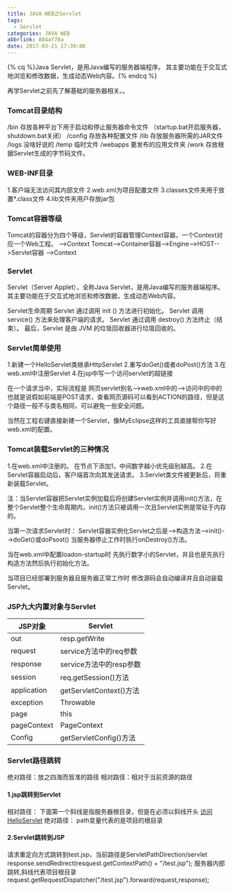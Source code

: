 ```yaml
---
title: JAVA-WEB之Servlet
tags:
  - Servlet
categories: JAVA WEB
abbrlink: 884af78a
date: 2017-03-21 17:39:00
---
```


{% cq %}Java Servlet，是用Java编写的服务器端程序。 其主要功能在于交互式地浏览和修改数据，生成动态Web内容。{% endcq %}


<!--more-->

再学Servlet之前先了解基础的服务器相关。。

### Tomcat目录结构
/bin 存放各种平台下用于启动和停止服务器命令文件 （startup.bat开启服务器，shutdown.bat关闭）
/config 存放各种配置文件
/lib 存放服务器所需的JAR文件
/logs 没啥好说的
/temp 临时文件
/webapps 要发布的应用文件夹
/work 存放根据Servlet生成的字节码文件。

### WEB-INF目录
1.客户端无法访问其内部文件
2.web.xml为项目配置文件
3.classes文件夹用于放置*.class文件
4.lib文件夹用户存放jar包

### Tomcat容器等级
Tomcat的容器分为四个等级，Servlet的容器管理Context容器，一个Context对应一个Web工程。
                                                    -->Context
Tomcat-->Container容器-->Engine-->HOST-->Servlet容器
                                                    -->Context
### Servlet
Servlet（Server Applet），全称Java Servlet，是用Java编写的服务器端程序。 其主要功能在于交互式地浏览和修改数据，生成动态Web内容。

Servlet生命周期
Servlet 通过调用 init () 方法进行初始化。
Servlet 调用 service() 方法来处理客户端的请求。
Servlet 通过调用 destroy() 方法终止（结束）。
最后，Servlet 是由 JVM 的垃圾回收器进行垃圾回收的。

### Servlet简单使用
1.新建一个HelloServlet类继承HttpServlet
2.重写doGet()或者doPost()方法
3.在web.xml中注册Servlet
4.在jsp中写一个访问servlet的超链接

在一个请求当中，实际流程是 网页servlet别名-->web.xml中<servlet-mapping>的<url-pattern>--><servlet-name>访问<servlet>中的<servlet-name>中的<servlet-class>
也就是说假如前端是POST请求，查看网页源码可以看到ACTION的路径，但是这个路径一般不与类名相同，可以避免一些安全问题。

当然在工程右键直接新建一个Servlet，像MyEclipse这样的工具直接帮你写好web.xml的配置。


### Tomcat装载Servlet的三种情况

1.在web.xml中注册的。
	在<servlet></servlet>节点下添加<loadon-startup>1</loadon-startup>，中间数字越小优先级别越高。
2.在Servlet容器启动后，客户端首次向其发送请求。
3.Servlet类文件被更新后，将重新装载Servlet。

注：当Servlet容器把Servlet实例加载后将创建Servlet实例并调用init()方法，在整个Servlet整个生命周期内，init()方法只被调用一次且Servlet实例是常驻于内存的。

当第一次请求Servlet时：
Servlet容器实例化Servlet之后是-->构造方法-->init()-->doGet()或doPsost() 当服务器停止工作时执行onDestroy()方法。

当在web.xml中配置loadon-startup时
先执行数字小的Servlet，并且也是先执行构造方法然后执行初始化方法。

当项目已经部署到服务器且服务器正常工作时
修改源码会自动编译并且自动装载Servlet。

### JSP九大内置对象与Servlet

| JSP对象       | Servlet               |
| ----------- | --------------------- |
| out         | resp.getWrite         |
| request     | service方法中的req参数      |
| response    | service方法中的resp参数     |
| session     | req.getSession()方法    |
| application | getServletContext()方法 |
| exception   | Throwable             |
| page        | this                  |
| pageContext | PageContext           |
| Config      | getServletConfig()方法  |

### Servlet路径跳转
绝对路径：放之四海而皆准的路径
相对路径：相对于当前资源的路径

#### 1.jsp跳转到Servlet
相对路径：
下面第一个斜线是指服务器根目录，但是在<url-pattern>必须以斜线开头
<a href="/servlet/HelloServlet">访问HelloServlet</a>
绝对路径：
path变量代表的是项目的根目录
<a href="<%=path%>/servlet/HelloServlet"></a>
#### 2.Servlet跳转到JSP
请求重定向方式跳转到test.jsp，当前路径是ServletPathDirection/servlet
response.sendRedirect(resquest.getContextPath() + "/test.jsp");
服务器内部跳转,斜线代表项目根目录
request.getRequestDispatcher("/test.jsp").forward(request,response);